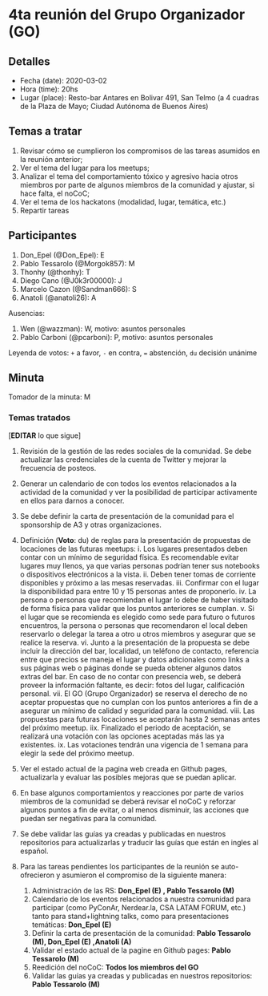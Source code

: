 # 4ta reunión del Grupo Organizador (GO)

## Detalles
* Fecha (date): 2020-03-02
* Hora (time): 20hs
* Lugar (place): Resto-bar Antares en Bolivar 491, San Telmo (a 4 cuadras de la Plaza de Mayo; Ciudad Autónoma de Buenos Aires)

## Temas a tratar
1. Revisar cómo se cumplieron los compromisos de las tareas asumidos en la reunión anterior;
2. Ver el tema del lugar para los meetups;
3. Analizar el tema del comportamiento tóxico y agresivo hacia otros miembros por parte de algunos miembros de la comunidad y ajustar, si hace falta, el noCoC;
4. Ver el tema de los hackatons (modalidad, lugar, temática, etc.)
5. Repartir tareas

## Participantes
1. Don_Epel (@Don_Epel): E
2. Pablo Tessarolo (@Morgok857): M
3. Thonhy (@thonhy): T
4. Diego Cano (@J0k3r00000): J
5. Marcelo Cazon (@Sandman666): S
6. Anatoli (@anatoli26): A

Ausencias:
1. Wen (@wazzman): W, motivo: asuntos personales
2. Pablo Carboni (@pcarboni): P, motivo: asuntos personales


Leyenda de votos: `+` a favor, `-` en contra, `=` abstención, `du` decisión unánime

## Minuta

Tomador de la minuta: M

### Temas tratados

[**EDITAR** lo que sigue]

1. Revisión de la gestión de las redes sociales de la comunidad. Se debe actualizar las credenciales de la cuenta de Twitter y mejorar la frecuencia de posteos.

2. Generar un calendario de con todos los eventos relacionados a la actividad de la comunidad y ver la posibilidad de participar activamente en ellos para darnos a conocer.

3. Se debe definir la carta de presentación de la comunidad para el sponsorship de A3 y otras organizaciones.

4. Definición (**Voto**: du) de reglas para la presentación de propuestas de locaciones de las futuras meetups:
	i. Los lugares presentados deben contar con un mínimo de seguridad física. Es recomendable evitar lugares muy llenos, ya que varias personas podrían tener sus notebooks o dispositivos electrónicos a la vista.
	ii. Deben tener tomas de corriente disponibles y próximo a las mesas reservadas.
	iii. Confirmar con el lugar la disponibilidad para entre 10 y 15 personas antes de proponerlo.
	iv. La persona o personas que recomiendan el lugar lo debe de haber visitado de forma física para validar que los puntos anteriores se cumplan.
	v. Si el lugar que se recomienda es elegido como sede para futuro o futuros encuentros, la persona o personas que recomendaron el local deben reservarlo o delegar la tarea a otro u otros miembros y asegurar que se realice la reserva.
	vi. Junto a la presentación de la propuesta se debe incluir la dirección del bar, localidad, un teléfono de contacto, referencia entre que precios se maneja el lugar y datos adicionales como links a sus páginas web o páginas donde se pueda obtener algunos datos extras del bar. En caso de no contar con presencia web, se deberá proveer la información faltante, es decir: fotos del lugar, calificación personal.
	vii. El GO (Grupo Organizador) se reserva el derecho de no aceptar propuestas que no cumplan con los puntos anteriores a fin de a asegurar un mínimo de calidad y seguridad para la comunidad.
	viii. Las propuestas para futuras locaciones se aceptarán hasta 2 semanas antes del próximo meetup. 
	iix. Finalizado el periodo de aceptación, se realizará una votación con las opciones aceptadas más las ya existentes. 
	ix. Las votaciones tendrán una vigencia de 1 semana para elegir la sede del próximo meetup.

5. Ver el estado actual de la pagina web creada en Github pages, actualizarla y evaluar las posibles mejoras que se puedan aplicar.

6. En base algunos comportamientos y reacciones por parte de varios miembros de la comunidad se deberá revisar el noCoC y reforzar algunos puntos a fin de evitar, o al menos disminuir, las acciones que puedan ser negativas para la comunidad.

7. Se debe validar las guías ya creadas y publicadas en nuestros repositorios para actualizarlas y traducir las guías que están en ingles al español.

8. Para las tareas pendientes los participantes de la reunión se auto-ofrecieron y asumieron el compromiso de la siguiente manera:

   1. Administración de las RS: **Don_Epel (E) , Pablo Tessarolo (M)**
   2. Calendario de los eventos relacionados a nuestra comunidad para participar (como PyConAr, Nerdear.la, CSA LATAM FORUM, etc.) tanto para stand+lightning talks, como para presentaciones temáticas: **Don_Epel (E)**
   3. Definir la carta de presentación de la comunidad: **Pablo Tessarolo (M), Don_Epel (E) ,Anatoli (A)**
   4. Validar el estado actual de la pagine en Github pages: **Pablo Tessarolo (M)**
   5. Reedición del noCoC: **Todos los miembros del GO**
   6. Validar las guías ya creadas y publicadas en nuestros repositorios: **Pablo Tessarolo (M)**
